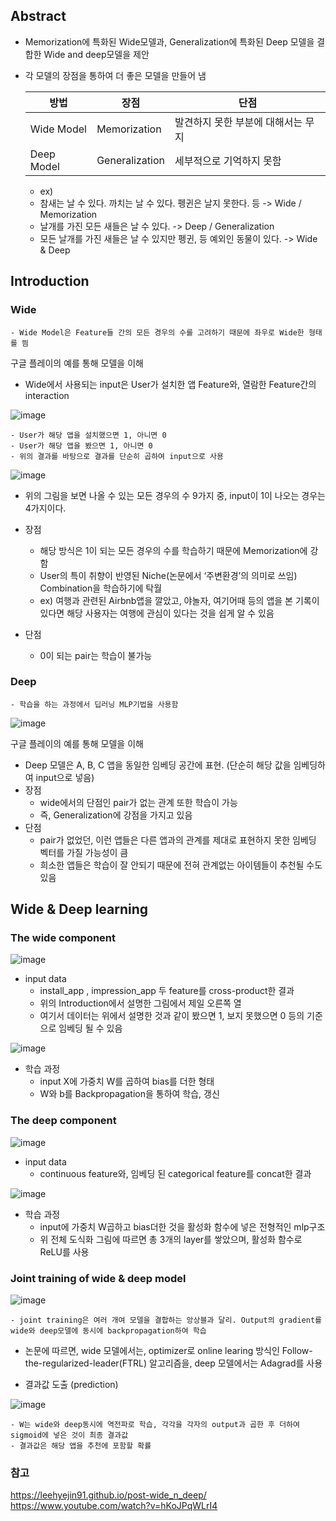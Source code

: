 ## Abstract
- Memorization에 특화된 Wide모델과, Generalization에 특화된 Deep 모델을 결합한 Wide and deep모델을 제안
- 각 모델의 장점을 통하여 더 좋은 모델을 만들어 냄

	|	방법			|		장점	  |		단점|
	|		---			|			---			|		-------		|
	| Wide Model | Memorization  |  발견하지 못한 부분에 대해서는 무지	 |
	| Deep Model | Generalization |  세부적으로 기억하지 못함  |
	
	- ex)
	- 참새는 날 수 있다. 까치는 날 수 있다. 펭귄은 날지 못한다. 등 -> Wide  / Memorization
	- 날개를 가진 모든 새들은 날 수 있다. -> Deep / Generalization
	- 모든 날개를 가진 새들은 날 수 있지만 펭귄, 등 예외인 동물이 있다. -> Wide & Deep

## Introduction
### Wide
	- Wide Model은 Feature들 간의 모든 경우의 수를 고려하기 때문에 좌우로 Wide한 형태를 띔

구글 플레이의 예를 통해 모델을 이해
- Wide에서 사용되는 input은  User가 설치한 앱 Feature와, 열람한 Feature간의 interaction

![image](https://user-images.githubusercontent.com/78646691/163551466-95e0518c-3d9b-4e0f-9eae-e0e42f75150f.png)



	- User가 해당 앱을 설치했으면 1, 아니면 0  
	- User가 해당 앱을 봤으면 1, 아니면 0 
	- 위의 결과를 바탕으로 결과를 단순히 곱하여 input으로 사용
![image](https://user-images.githubusercontent.com/78646691/163551797-230283f3-3190-4177-8e51-25f24b14d914.png)

- 위의 그림을 보면 나올 수 있는 모든 경우의 수 9가지 중, input이 1이 나오는 경우는 4가지이다.

- 장점
	- 해당 방식은 1이 되는 모든 경우의 수를 학습하기 때문에 Memorization에 강함
	 - User의 특이 취향이 반영된 Niche(논문에서 ‘주변환경’의 의미로 쓰임) Combination을 학습하기에 탁월 
	 - ex) 여행과 관련된 Airbnb앱을 깔았고, 야놀자, 여기어때 등의 앱을 본 기록이 있다면 해당 사용자는 여행에 관심이 있다는 것을 쉽게 알 수 있음
- 단점
	- 0이 되는 pair는 학습이 불가능

### Deep
	- 학습을 하는 과정에서 딥러닝 MLP기법을 사용함
	
![image](https://user-images.githubusercontent.com/78646691/163553993-807de1f9-a83b-4b38-b1a5-8f46de9de9e7.png)

구글 플레이의 예를 통해 모델을 이해

- Deep 모델은 A, B, C 앱을 동일한 임베딩 공간에 표현. (단순히 해당 값을 임베딩하여 input으로 넣음)
- 장점 
	- wide에서의 단점인 pair가 없는 관계 또한 학습이 가능
	- 즉, Generalization에 강점을 가지고 있음
- 단점 
	- pair가 없었던, 이런 앱들은 다른 앱과의 관계를 제대로 표현하지 못한 임베딩 벡터를 가질 가능성이 큼
	- 희소한 앱들은 학습이 잘 안되기 때문에 전혀 관계없는 아이템들이 추천될 수도 있음


## Wide & Deep learning
### The wide component

![image](https://user-images.githubusercontent.com/78646691/163555206-51302c42-478e-4f32-8caa-44101ecf4947.png)

- input data 
	- install_app , impression_app 두 feature를 cross-product한 결과
	- 위의 Introduction에서 설명한 그림에서 제일 오른쪽 열
	- 여기서 데이터는 위에서 설명한 것과 같이 봤으면 1, 보지 못했으면 0 등의 기준으로 임베딩 될 수 있음

![image](https://user-images.githubusercontent.com/78646691/163555277-dd89a791-0230-4340-ba74-8d7e1a1270c5.png)

- 학습 과정
	- input X에 가중치 W를 곱하여 bias를 더한 형태
	- W와 b를 Backpropagation을 통하여 학습, 갱신

### The deep component

![image](https://user-images.githubusercontent.com/78646691/163555376-5f8f5e45-32c8-47ec-ac0e-766ff963f4d9.png)

- input data
	- continuous feature와, 임베딩 된 categorical feature를 concat한 결과

![image](https://user-images.githubusercontent.com/78646691/163555756-3a6b1c5a-b865-4767-b3a7-1207b6ee49ae.png)

- 학습 과정
	- input에 가중치 W곱하고 bias더한 것을 활성화 함수에 넣은 전형적인 mlp구조
	- 위 전체 도식화 그림에 따르면 총 3개의 layer를 쌓았으며, 활성화 함수로 ReLU를 사용

### Joint training of wide & deep model

![image](https://user-images.githubusercontent.com/78646691/163555860-2d59b232-3145-482e-bf22-c8c790d94175.png)

	- joint training은 여러 개여 모델을 결합하는 앙상블과 달리. Output의 gradient를 wide와 deep모델에 동시에 backpropagation하여 학습

- 논문에 따르면, wide 모델에서는, optimizer로 online learing 방식인 Follow-the-regularized-leader(FTRL) 알고리즘을, deep 모델에서는 Adagrad를 사용 

- 결과값 도출 (prediction)

![image](https://user-images.githubusercontent.com/78646691/163556084-a5dd833e-abd1-4522-9a5a-6c9040c15aab.png)

	- W는 wide와 deep동시에 역전파로 학습, 각각을 각자의 output과 곱한 후 더하여 sigmoid에 넣은 것이 최종 결과값
	- 결과값은 해당 앱을 추천에 포함할 확률


### 참고
https://leehyejin91.github.io/post-wide_n_deep/ 
https://www.youtube.com/watch?v=hKoJPqWLrI4
